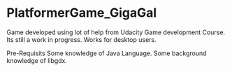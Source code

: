 # PlatformerGame_GigaGal
Game developed using lot of help from Udacity Game development Course. Its still a work in progress.
Works for desktop users.

Pre-Requisits
Some knowledge of Java Language.
Some background knowledge of libgdx.

